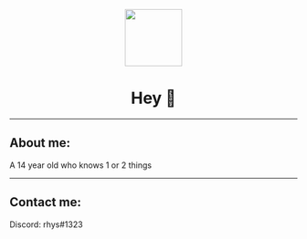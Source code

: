 <p align="center"><img src="https://avatars.githubusercontent.com/u/87879237?s=400&u=50acdcf1e7c20540d9c7547e14bbe02d5848f351&v=4" width="100"/></p>
<h1 align="center">Hey 👋 </h1>
  <hr></hr>
<h2>About me:</h2>
<p>A 14 year old who knows 1 or 2 things</p>
<hr></hr>
<h2>Contact me:</h2>
<p>Discord: rhys#1323</p>
